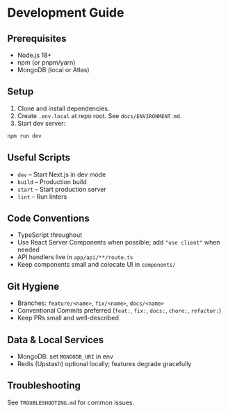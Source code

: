 # Development Guide

## Prerequisites
- Node.js 18+
- npm (or pnpm/yarn)
- MongoDB (local or Atlas)

## Setup
1. Clone and install dependencies.
2. Create `.env.local` at repo root. See `docs/ENVIRONMENT.md`.
3. Start dev server:

```bash
npm run dev
```

## Useful Scripts
- `dev` – Start Next.js in dev mode
- `build` – Production build
- `start` – Start production server
- `lint` – Run linters

## Code Conventions
- TypeScript throughout
- Use React Server Components when possible; add `"use client"` when needed
- API handlers live in `app/api/**/route.ts`
- Keep components small and colocate UI in `components/`

## Git Hygiene
- Branches: `feature/<name>`, `fix/<name>`, `docs/<name>`
- Conventional Commits preferred (`feat:`, `fix:`, `docs:`, `chore:`, `refactor:`)
- Keep PRs small and well-described

## Data & Local Services
- MongoDB: set `MONGODB_URI` in env
- Redis (Upstash) optional locally; features degrade gracefully

## Troubleshooting
See `TROUBLESHOOTING.md` for common issues.
